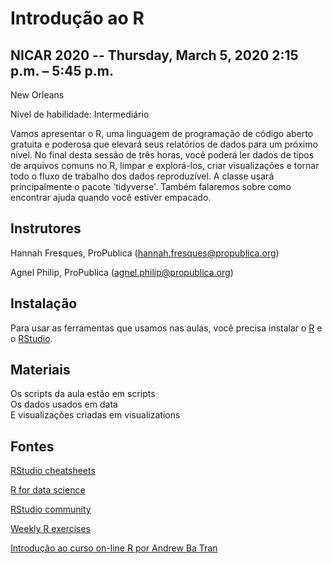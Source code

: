 # Introdução ao R
## NICAR 2020 -- Thursday, March 5, 2020 2:15 p.m. – 5:45 p.m.
New Orleans

Nível de habilidade: Intermediário

Vamos apresentar o R, uma linguagem de programação de código aberto gratuita e poderosa que elevará seus relatórios de dados para um próximo nível. No final desta sessão de três horas, você poderá ler dados de tipos de arquivos comuns no R, limpar e explorá-los, criar visualizações e tornar todo o fluxo de trabalho dos dados reproduzível. A classe usará principalmente o pacote 'tidyverse'. Também falaremos sobre como encontrar ajuda quando você estiver empacado.


## Instrutores
Hannah Fresques, ProPublica (hannah.fresques@propublica.org)

Agnel Philip, ProPublica (agnel.philip@propublica.org)


## Instalação
Para usar as ferramentas que usamos nas aulas, você precisa instalar o [R](https://cran.rstudio.com/) e o [RStudio](https://www.rstudio.com/products/rstudio/download/).


## Materiais
Os scripts da aula estão em scripts<br>
Os dados usados em data<br>
E visualizações criadas em visualizations

## Fontes
[RStudio cheatsheets](https://www.rstudio.com/resources/cheatsheets/)

[R for data science](http://r4ds.had.co.nz/)

[RStudio community](https://community.rstudio.com/)

[Weekly R exercises](https://github.com/rfordatascience/tidytuesday/blob/master/README.md)

[Introdução ao curso on-line R por Andrew Ba Tran](http://learn.r-journalism.com/en/introduction/)

